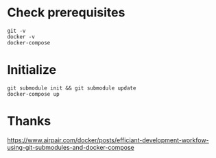 # Check prerequisites
    git -v
    docker -v
    docker-compose

# Initialize
    git submodule init && git submodule update
    docker-compose up

# Thanks
https://www.airpair.com/docker/posts/efficiant-development-workfow-using-git-submodules-and-docker-compose
